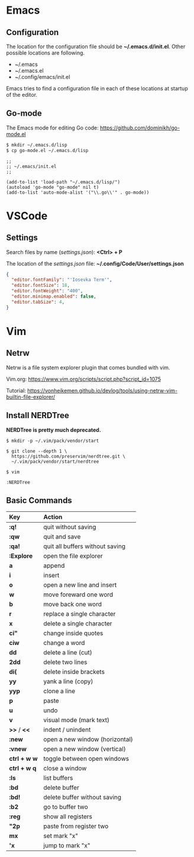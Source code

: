 # Emacs

## Configuration

The location for the configuration file should be __~/.emacs.d/init.el__. Other possible locations are following.

- ~/.emacs
- ~/.emacs.el
- ~/.config/emacs/init.el

Emacs tries to find a configuration file in each of these locations at startup of the editor.

## Go-mode

The Emacs mode for editing Go code: https://github.com/dominikh/go-mode.el

```bash
$ mkdir ~/.emacs.d/lisp
$ cp go-mode.el ~/.emacs.d/lisp
```

```common-lisp
;;
;; ~/.emacs/init.el
;;

(add-to-list 'load-path "~/.emacs.d/lisp/")
(autoload 'go-mode "go-mode" nil t)
(add-to-list 'auto-mode-alist '("\\.go\\'" . go-mode))
```

# VSCode

## Settings

Search files by name (_settings.json_): __\<Ctrl\> + P__ 

The location of the _settings.json_ file: __~/.config/Code/User/settings.json__

```json
{
  "editor.fontFamily": "'Iosevka Term'",
  "editor.fontSize": 18,
  "editor.fontWeight": "400",
  "editor.minimap.enabled": false,
  "editor.tabSize": 4,
}
```

# Vim

## Netrw

Netrw is a file system explorer plugin that comes bundled with vim.

Vim.org: https://www.vim.org/scripts/script.php?script_id=1075

Tutorial: https://vonheikemen.github.io/devlog/tools/using-netrw-vim-builtin-file-explorer/

## Install NERDTree

__NERDTree is pretty much deprecated.__

```console
$ mkdir -p ~/.vim/pack/vendor/start

$ git clone --depth 1 \
  https://github.com/preservim/nerdtree.git \
  ~/.vim/pack/vendor/start/nerdtree

$ vim

:NERDTree
```

## Basic Commands

| Key | Action |
| :--|:--|
|__:q!__|quit without saving|
|__:qw__|quit and save|
|__:qa!__|quit all buffers without saving|
|__:Explore__|open the file explorer|
|__a__|append|
|__i__|insert|
|__o__|open a new line and insert|
|__w__|move  foreward one word|
|__b__|move back one word|
|__r__|replace a single character|
|__x__|delete a single character|
|__ci"__|change inside quotes|
|__ciw__|change a word|
|__dd__|delete a line (cut)|
|__2dd__|delete two lines|
|__di(__|delete inside brackets|
|__yy__|yank a line (copy)|
|__yyp__|clone a line|
|__p__|paste|
|__u__|undo|
|__v__|visual mode (mark text)|
|__>>__ / __<<__|indent / unindent|
|__:new__|open a new window (horizontal)|
|__:vnew__|open a new window (vertical)|
|__ctrl + w w__|toggle between open windows|
|__ctrl + w q__|close a window|
|__:ls__|list buffers|
|__:bd__|delete buffer|  
|__:bd!__|delete buffer without saving|
|__:b2__|go to buffer two|
|__:reg__|show all registers|
|__"2p__|paste from register two|
|__mx__|set mark "x"|
|__'x__|jump to mark "x"|
